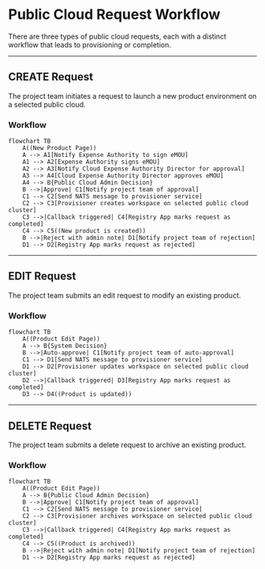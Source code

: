 # Public Cloud Request Workflow

There are three types of public cloud requests, each with a distinct workflow that leads to provisioning or completion.

---

## CREATE Request

The project team initiates a request to launch a new product environment on a selected public cloud.

### Workflow

```mermaid
flowchart TB
    A((New Product Page))
    A --> A1[Notify Expense Authority to sign eMOU]
    A1 --> A2[Expense Authority signs eMOU]
    A2 --> A3[Notify Cloud Expense Authority Director for approval]
    A3 --> A4[Cloud Expense Authority Director approves eMOU]
    A4 --> B{Public Cloud Admin Decision}
    B -->|Approve| C1[Notify project team of approval]
    C1 --> C2[Send NATS message to provisioner service]
    C2 --> C3[Provisioner creates workspace on selected public cloud cluster]
    C3 -->|Callback triggered| C4[Registry App marks request as completed]
    C4 --> C5((New product is created))
    B -->|Reject with admin note| D1[Notify project team of rejection]
    D1 --> D2[Registry App marks request as rejected]
```

---

## EDIT Request

The project team submits an edit request to modify an existing product.

### Workflow

```mermaid
flowchart TB
    A((Product Edit Page))
    A --> B{System Decision}
    B -->|Auto-approve| C1[Notify project team of auto-approval]
    C1 --> D1[Send NATS message to provisioner service]
    D1 --> D2[Provisioner updates workspace on selected public cloud cluster]
    D2 -->|Callback triggered| D3[Registry App marks request as completed]
    D3 --> D4((Product is updated))
```

---

## DELETE Request

The project team submits a delete request to archive an existing product.

### Workflow

```mermaid
flowchart TB
    A((Product Edit Page))
    A --> B{Public Cloud Admin Decision}
    B -->|Approve| C1[Notify project team of approval]
    C1 --> C2[Send NATS message to provisioner service]
    C2 --> C3[Provisioner archives workspace on selected public cloud cluster]
    C3 -->|Callback triggered| C4[Registry App marks request as completed]
    C4 --> C5((Product is archived))
    B -->|Reject with admin note| D1[Notify project team of rejection]
    D1 --> D2[Registry App marks request as rejected]
```
